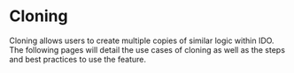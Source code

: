 # Cloning

Cloning allows users to create multiple copies of similar logic within IDO. The following pages will detail the use cases of cloning as well as the steps and best practices to use the feature.
